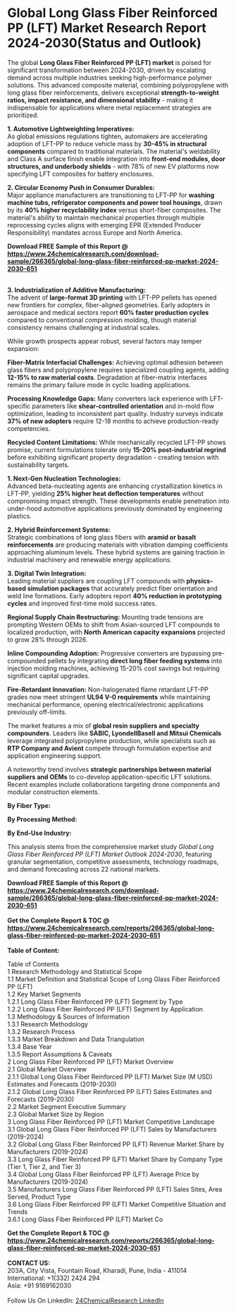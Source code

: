<h1>Global Long Glass Fiber Reinforced PP (LFT) Market Research Report 2024-2030(Status and Outlook)</h1><p>The global <strong>Long Glass Fiber Reinforced PP (LFT) market</strong> is poised for significant transformation between 2024-2030, driven by escalating demand across multiple industries seeking high-performance polymer solutions. This advanced composite material, combining polypropylene with long glass fiber reinforcements, delivers exceptional <strong>strength-to-weight ratios, impact resistance, and dimensional stability</strong> - making it indispensable for applications where metal replacement strategies are prioritized.</p><p><strong>1. Automotive Lightweighting Imperatives:</strong><br>
As global emissions regulations tighten, automakers are accelerating adoption of LFT-PP to reduce vehicle mass by <strong>30-45% in structural components</strong> compared to traditional materials. The material's weldability and Class A surface finish enable integration into <strong>front-end modules, door structures, and underbody shields</strong> - with 78% of new EV platforms now specifying LFT composites for battery enclosures.</p><p><strong>2. Circular Economy Push in Consumer Durables:</strong><br>
Major appliance manufacturers are transitioning to LFT-PP for <strong>washing machine tubs, refrigerator components and power tool housings</strong>, drawn by its <strong>40% higher recyclability index</strong> versus short-fiber composites. The material's ability to maintain mechanical properties through multiple reprocessing cycles aligns with emerging EPR (Extended Producer Responsibility) mandates across Europe and North America.</p><div><b>Download FREE Sample of this Report @ 
            <a href="https://www.24chemicalresearch.com/download-sample/266365/global-long-glass-fiber-reinforced-pp-market-2024-2030-651">
            https://www.24chemicalresearch.com/download-sample/266365/global-long-glass-fiber-reinforced-pp-market-2024-2030-651</a></b></div><br><p><strong>3. Industrialization of Additive Manufacturing:</strong><br>
The advent of <strong>large-format 3D printing</strong> with LFT-PP pellets has opened new frontiers for complex, fiber-aligned geometries. Early adopters in aerospace and medical sectors report <strong>60% faster production cycles</strong> compared to conventional compression molding, though material consistency remains challenging at industrial scales.</p><p>While growth prospects appear robust, several factors may temper expansion:</p><p><strong>Fiber-Matrix Interfacial Challenges:</strong> Achieving optimal adhesion between glass fibers and polypropylene requires specialized coupling agents, adding <strong>12-15% to raw material costs</strong>. Degradation at fiber-matrix interfaces remains the primary failure mode in cyclic loading applications.</p><p><strong>Processing Knowledge Gaps:</strong> Many converters lack experience with LFT-specific parameters like <strong>shear-controlled orientation</strong> and in-mold flow optimization, leading to inconsistent part quality. Industry surveys indicate <strong>37% of new adopters</strong> require 12-18 months to achieve production-ready competencies.</p><p><strong>Recycled Content Limitations:</strong> While mechanically recycled LFT-PP shows promise, current formulations tolerate only <strong>15-20% post-industrial regrind</strong> before exhibiting significant property degradation - creating tension with sustainability targets.</p><p><strong>1. Next-Gen Nucleation Technologies:</strong><br>
Advanced beta-nucleating agents are enhancing crystallization kinetics in LFT-PP, yielding <strong>25% higher heat deflection temperatures</strong> without compromising impact strength. These developments enable penetration into under-hood automotive applications previously dominated by engineering plastics.</p><p><strong>2. Hybrid Reinforcement Systems:</strong><br>
Strategic combinations of long glass fibers with <strong>aramid or basalt reinforcements</strong> are producing materials with vibration damping coefficients approaching aluminum levels. These hybrid systems are gaining traction in industrial machinery and renewable energy applications.</p><p><strong>3. Digital Twin Integration:</strong><br>
Leading material suppliers are coupling LFT compounds with <strong>physics-based simulation packages</strong> that accurately predict fiber orientation and weld line formations. Early adopters report <strong>40% reduction in prototyping cycles</strong> and improved first-time mold success rates.</p><p><strong>Regional Supply Chain Restructuring:</strong> Mounting trade tensions are prompting Western OEMs to shift from Asian-sourced LFT compounds to localized production, with <strong>North American capacity expansions</strong> projected to grow 28% through 2026.</p><p><strong>Inline Compounding Adoption:</strong> Progressive converters are bypassing pre-compounded pellets by integrating <strong>direct long fiber feeding systems</strong> into injection molding machines, achieving 15-20% cost savings but requiring significant capital upgrades.</p><p><strong>Fire-Retardant Innovation:</strong> Non-halogenated flame retardant LFT-PP grades now meet stringent <strong>UL94 V-0 requirements</strong> while maintaining mechanical performance, opening electrical/electronic applications previously off-limits.</p><p>The market features a mix of <strong>global resin suppliers and specialty compounders</strong>. Leaders like <strong>SABIC, LyondellBasell and Mitsui Chemicals</strong> leverage integrated polypropylene production, while specialists such as <strong>RTP Company and Avient</strong> compete through formulation expertise and application engineering support.</p><p>A noteworthy trend involves <strong>strategic partnerships between material suppliers and OEMs</strong> to co-develop application-specific LFT solutions. Recent examples include collaborations targeting drone components and modular construction elements.</p><p><strong>By Fiber Type:</strong></p><p><strong>By Processing Method:</strong></p><p><strong>By End-Use Industry:</strong></p><p>This analysis stems from the comprehensive market study <em>Global Long Glass Fiber Reinforced PP (LFT) Market Outlook 2024-2030</em>, featuring granular segmentation, competitive assessments, technology roadmaps, and demand forecasting across 22 national markets.</p><div><b>Download FREE Sample of this Report @ 
            <a href="https://www.24chemicalresearch.com/download-sample/266365/global-long-glass-fiber-reinforced-pp-market-2024-2030-651">
            https://www.24chemicalresearch.com/download-sample/266365/global-long-glass-fiber-reinforced-pp-market-2024-2030-651</a></b></div><br><div><b>Get the Complete Report & TOC @ 
            <a href="https://www.24chemicalresearch.com/reports/266365/global-long-glass-fiber-reinforced-pp-market-2024-2030-651">
            https://www.24chemicalresearch.com/reports/266365/global-long-glass-fiber-reinforced-pp-market-2024-2030-651</a></b></div><br>
            <b>Table of Content:</b><p>Table of Contents<br />
1 Research Methodology and Statistical Scope<br />
1.1 Market Definition and Statistical Scope of Long Glass Fiber Reinforced PP (LFT)<br />
1.2 Key Market Segments<br />
1.2.1 Long Glass Fiber Reinforced PP (LFT) Segment by Type<br />
1.2.2 Long Glass Fiber Reinforced PP (LFT) Segment by Application<br />
1.3 Methodology & Sources of Information<br />
1.3.1 Research Methodology<br />
1.3.2 Research Process<br />
1.3.3 Market Breakdown and Data Triangulation<br />
1.3.4 Base Year<br />
1.3.5 Report Assumptions & Caveats<br />
2 Long Glass Fiber Reinforced PP (LFT) Market Overview<br />
2.1 Global Market Overview<br />
2.1.1 Global Long Glass Fiber Reinforced PP (LFT) Market Size (M USD) Estimates and Forecasts (2019-2030)<br />
2.1.2 Global Long Glass Fiber Reinforced PP (LFT) Sales Estimates and Forecasts (2019-2030)<br />
2.2 Market Segment Executive Summary<br />
2.3 Global Market Size by Region<br />
3 Long Glass Fiber Reinforced PP (LFT) Market Competitive Landscape<br />
3.1 Global Long Glass Fiber Reinforced PP (LFT) Sales by Manufacturers (2019-2024)<br />
3.2 Global Long Glass Fiber Reinforced PP (LFT) Revenue Market Share by Manufacturers (2019-2024)<br />
3.3 Long Glass Fiber Reinforced PP (LFT) Market Share by Company Type (Tier 1, Tier 2, and Tier 3)<br />
3.4 Global Long Glass Fiber Reinforced PP (LFT) Average Price by Manufacturers (2019-2024)<br />
3.5 Manufacturers Long Glass Fiber Reinforced PP (LFT) Sales Sites, Area Served, Product Type<br />
3.6 Long Glass Fiber Reinforced PP (LFT) Market Competitive Situation and Trends<br />
3.6.1 Long Glass Fiber Reinforced PP (LFT) Market Co</p><div><b>Get the Complete Report & TOC @ 
            <a href="https://www.24chemicalresearch.com/reports/266365/global-long-glass-fiber-reinforced-pp-market-2024-2030-651">
            https://www.24chemicalresearch.com/reports/266365/global-long-glass-fiber-reinforced-pp-market-2024-2030-651</a></b></div><br><b>CONTACT US:</b><br>
            203A, City Vista, Fountain Road, Kharadi, Pune, India - 411014<br>
            International: +1(332) 2424 294<br>
            Asia: +91 9169162030 <br><br>
            Follow Us On LinkedIn: <a href="https://www.linkedin.com/company/24chemicalresearch/">24ChemicalResearch LinkedIn</a>